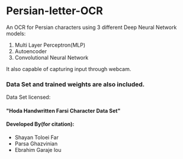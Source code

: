 # Persian-letter-OCR
An OCR for Persian characters using 3 different Deep Neural Network models:
1. Multi Layer Perceptron(MLP)
2. Autoencoder
3. Convolutional Neural Network

It also capable of capturing input through webcam.
### Data Set and trained weights are also included.
Data Set licensed:
#### "Hoda Handwritten Farsi Character Data Set"
#### Developed By(for citation):
* Shayan Toloei Far
* Parsa Ghazvinian
* Ebrahim Garaje lou
					
